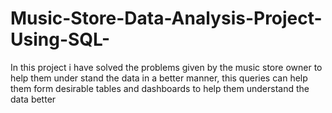 # Music-Store-Data-Analysis-Project-Using-SQL- 
In this project i have solved the problems given by the music store owner to help them under stand the data in a better manner,
this queries can help them form desirable tables and dashboards to help them understand the data better
